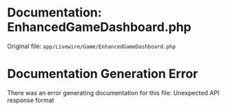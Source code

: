 # Documentation: EnhancedGameDashboard.php

Original file: `app/Livewire/Game/EnhancedGameDashboard.php`

# Documentation Generation Error

There was an error generating documentation for this file: Unexpected API response format
